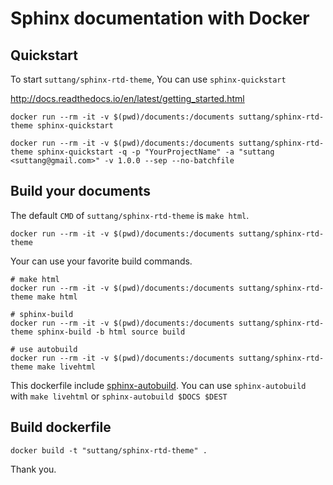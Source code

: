 # Sphinx documentation with Docker

## Quickstart

To start `suttang/sphinx-rtd-theme`, You can use `sphinx-quickstart`

http://docs.readthedocs.io/en/latest/getting_started.html

```
docker run --rm -it -v $(pwd)/documents:/documents suttang/sphinx-rtd-theme sphinx-quickstart
```

```
docker run --rm -it -v $(pwd)/documents:/documents suttang/sphinx-rtd-theme sphinx-quickstart -q -p "YourProjectName" -a "suttang <suttang@gmail.com>" -v 1.0.0 --sep --no-batchfile 
```


## Build your documents

The default `CMD` of `suttang/sphinx-rtd-theme` is `make html`.

```
docker run --rm -it -v $(pwd)/documents:/documents suttang/sphinx-rtd-theme
```

Your can use your favorite build commands.

```
# make html
docker run --rm -it -v $(pwd)/documents:/documents suttang/sphinx-rtd-theme make html

# sphinx-build
docker run --rm -it -v $(pwd)/documents:/documents suttang/sphinx-rtd-theme sphinx-build -b html source build

# use autobuild
docker run --rm -it -v $(pwd)/documents:/documents suttang/sphinx-rtd-theme make livehtml
```

This dockerfile include [sphinx-autobuild](https://github.com/GaretJax/sphinx-autobuild).
You can use `sphinx-autobuild` with `make livehtml` or `sphinx-autobuild $DOCS $DEST`


## Build dockerfile

```
docker build -t "suttang/sphinx-rtd-theme" .
```


Thank you.